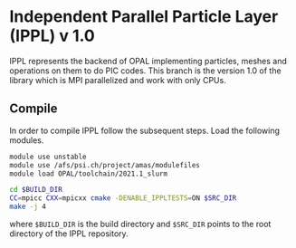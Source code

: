 # Independent Parallel Particle Layer (IPPL) v 1.0

IPPL represents the backend of OPAL implementing particles, meshes and operations on them to do PIC codes. This branch is the 
version 1.0 of the library which is MPI parallelized and work with only CPUs. 


## Compile
In order to compile IPPL follow the subsequent steps. Load the following
modules.

```bash
module use unstable
module use /afs/psi.ch/project/amas/modulefiles
module load OPAL/toolchain/2021.1_slurm

cd $BUILD_DIR
CC=mpicc CXX=mpicxx cmake -DENABLE_IPPLTESTS=ON $SRC_DIR
make -j 4
```
where `$BUILD_DIR` is the build directory and `$SRC_DIR` points to the
root directory of the IPPL repository.
